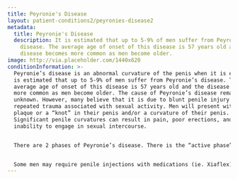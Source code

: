 ```yaml
---
title: Peyronie's Disease
layout: patient-conditions2/peyronies-disease2
metadata:
  title: Peyronie's Disease
  description: It is estimated that up to 5-9% of men suffer from Peyronie’s
    disease. The average age of onset of this disease is 57 years old and the
    disease becomes more common as men become older.
image: http://via.placeholder.com/1440x620
conditionInformation: >-
  Peyronie’s disease is an abnormal curvature of the penis when it is erect. It
  is estimated that up to 5-9% of men suffer from Peyronie’s disease. The
  average age of onset of this disease is 57 years old and the disease becomes
  more common as men become older. The cause of Peyronie’s disease remains
  unknown. However, many believe that it is due to blunt penile injury or
  repeated trauma associated with sexual activity. Men will present with a
  plaque or a “knot” in their penis and/or a curvature of their penis.
  Significant penile curvatures can result in pain, poor erections, and an
  inability to engage in sexual intercourse.


  There are 2 phases of Peyronie’s disease. There is the “active phase” and the “quiet phase.” The active phase occurs first and generally lasts about 6-18 months. During the active phase many men experience pain with erections. During the active phase roughly 50% of men will continue to get worse, 35% will stay the same, and 15% will get better on their own. The quiet phase follows the active phase and is generally not associated with pain with erections. The quiet phase is also not associated with any further changes in curvature or plaque size.


  Some men may require penile injections with medications (ie. Xiaflex) to reduce the plaque size. Surgical correction and penile straightening procedures are available to men who do not respond to more conservative medical treatments.
---
```


